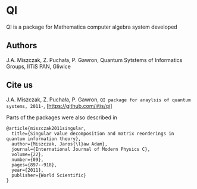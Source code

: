 # QI

QI is a package for Mathematica computer algebra system developed 

##


##


## Authors

J.A. Miszczak, Z. Puchała, P. Gawron, Quantum Sytstems of Informatics Groups, IITiS PAN, Gliwice

## Cite us


J.A. Miszczak, Z. Puchała, P. Gawron, ``QI package for anaylsis of quantum systems, 2011-``, [https://github.com/iitis/qi]


Parts of the packages were also described in
```
@article{miszczak2011singular,
  title={Singular value decomposition and matrix reorderings in quantum information theory},
  author={Miszczak, Jaros{\l}aw Adam},
  journal={International Journal of Modern Physics C},
  volume={22},
  number={09},
  pages={897--918},
  year={2011},
  publisher={World Scientific}
}
```